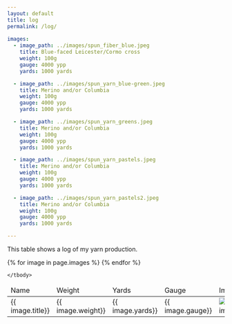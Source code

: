 ```yaml
---
layout: default
title: log
permalink: /log/
    
images:
  - image_path: ../images/spun_fiber_blue.jpeg
    title: Blue-faced Leicester/Cormo cross
    weight: 100g
    gauge: 4000 ypp
    yards: 1000 yards

  - image_path: ../images/spun_yarn_blue-green.jpeg
    title: Merino and/or Columbia
    weight: 100g
    gauge: 4000 ypp
    yards: 1000 yards

  - image_path: ../images/spun_yarn_greens.jpeg
    title: Merino and/or Columbia
    weight: 100g
    gauge: 4000 ypp
    yards: 1000 yards

  - image_path: ../images/spun_yarn_pastels.jpeg
    title: Merino and/or Columbia
    weight: 100g
    gauge: 4000 ypp
    yards: 1000 yards

  - image_path: ../images/spun_yarn_pastels2.jpeg
    title: Merino and/or Columbia
    weight: 100g
    gauge: 4000 ypp
    yards: 1000 yards

---
```

<p>This table shows a log of my yarn production.</p>

<table class="sortable">
	<thead>
		<tr class="log">
			<td>Name</td>
			<td>Weight</td>
			<td>Yards</td>
			<td>Gauge</td>
			<td>Image</td>
		</tr>
	</thead>
	<tbody>
  {% for image in page.images %}
    <tr class="log">
    <td>{{ image.title}}</td>
    <td>{{ image.weight}}</td>
    <td>{{ image.yards}}</td>
    <td>{{ image.gauge}}</td>
    <td><img src="{{ image.image_path }}" alt="{{ image.title}}" title="{{ image.title}}"/></td>
    </tr>
  {% endfor %}
  
  	</tbody>
</table>
